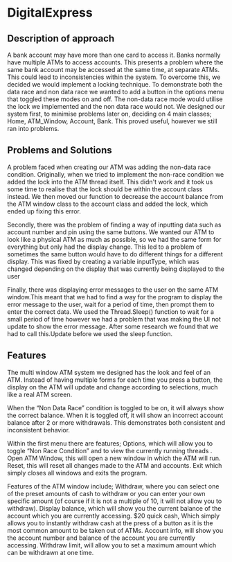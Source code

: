 # DigitalExpress

## Description of approach

A bank account may have more than one card to access it. Banks normally have multiple ATMs to access accounts. This presents a problem where the same bank account may be accessed at the same time, at separate ATMs. This could lead to inconsistencies within the system. To overcome this, we decided we would implement a locking technique. To demonstrate both the data race and non data race we wanted to add a button in the options menu that toggled these modes on and off. The non-data race mode would utilise the lock we implemented and the non data race would not. We designed our system first, to minimise problems later on, deciding on 4 main classes; Home, ATM_Window, Account, Bank. This proved useful, however we still ran into problems.

## Problems and Solutions

A problem faced when creating our ATM was adding the non-data race condition. Originally, when we tried to implement the non-race condition we added the lock into the ATM thread itself. This didn't work and it took us some time to realise that the lock should be within the account class instead. We then moved our function to decrease the account balance from the ATM window class to the account class and added the lock, which ended up fixing this error.

Secondly, there was the problem of finding a way of inputting data such as account number and pin using the same buttons. We wanted our ATM to look like a physical ATM as much as possible, so we had the same form for everything but only had the display change. This led to a problem of sometimes the same button would have to do different things for a different display. This was fixed by creating a variable inputType, which was changed depending on the display that was currently being displayed to the user

Finally, there was displaying error messages to the user on the same ATM window.This meant that we had to find a way for the program to display the error message to the user, wait for a period of time, then prompt them to enter the correct data. We used the Thread.Sleep() function to wait for a small period of time however we had a problem that was making the UI not update to show the error message. After some research we found that we had to call this.Update before we used the sleep function.

## Features

The multi window ATM system we designed has the look and feel of an ATM. Instead of having multiple forms for each time you press a button, the display on the ATM will update and change according to selections, much like a real ATM screen.

When the “Non Data Race” condition is toggled to be on, it will always show the correct balance. When it is toggled off, it will show an incorrect account balance after 2 or more withdrawals. This demonstrates both consistent and inconsistent behavior.

Within the first menu there are features; Options, which will allow you to toggle “Non Race Condition” and to view the currently running threads . Open ATM Window, this will open a new window in which the ATM will run. Reset, this will reset all changes made to the ATM and accounts. Exit which simply closes all windows and exits the program.

Features of the ATM window include; Withdraw, where you can select one of the preset amounts of cash to withdraw or you can enter your own specific amount (of course if it is not a multiple of 10, it will not allow you to withdraw). Display balance, which will show you the current balance of the account which you are currently accessing. $20 quick cash, Which simply allows you to instantly withdraw cash at the press of a button as it is the most common amount to be taken out of ATMs. Account info, will show you the account number and balance of the account you are currently accessing. Withdraw limit, will allow you to set a maximum amount which can be withdrawn at one time. 
